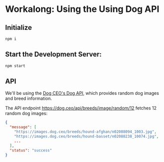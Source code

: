 # Workalong: Using the Using Dog API

## Initialize

```sh
npm i
```

## Start the Development Server:

```sh
npm start
```

## API

We'll be using the [Dog CEO's Dog API](https://dog.ceo/dog-api/), which provides random dog images and breed information.

The API endpoint https://dog.ceo/api/breeds/image/random/12 fetches 12 random dog images:

```json
{
  "message": [
    "https://images.dog.ceo/breeds/hound-afghan/n02088094_1003.jpg",
    "https://images.dog.ceo/breeds/hound-basset/n02088238_10074.jpg",
    ...
  ],
  "status": "success"
}
```